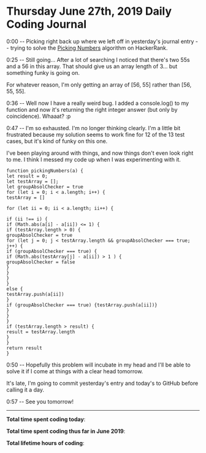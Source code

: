 # Thursday June 27th, 2019 Daily Coding Journal

0:00 -- Picking right back up where we left off in yesterday's journal entry -- trying to solve the [Picking Numbers](https://www.hackerrank.com/challenges/picking-numbers/problem) algorithm on HackerRank.

0:25 -- Still going... After a lot of searching I noticed that there's two 55s and a 56 in this array. That should give us an array length of 3... but something funky is going on.

For whatever reason, I'm only getting an array of [56, 55] rather than [56, 55, 55].

0:36 -- Well now I have a really weird bug. I added a console.log() to my function and now it's returning the right integer answer (but only by coincidence). Whaaat? :p

0:47 -- I'm so exhausted. I'm no longer thinking clearly. I'm a little bit frustrated because my solution seems to work fine for 12 of the 13 test cases, but it's kind of funky on this one.

I've been playing around with things, and now things don't even look right to me. I think I messed my code up when I was experimenting with it.
```
function pickingNumbers(a) {
let result = 0;
let testArray = [];
let groupAbsolChecker = true
for (let i = 0; i < a.length; i++) {
testArray = []

for (let ii = 0; ii < a.length; ii++) {

if (ii !== i) {
if (Math.abs(a[i] - a[ii]) <= 1) {
if (testArray.length > 0) {
groupAbsolChecker = true
for (let j = 0; j < testArray.length && groupAbsolChecker === true; j++) {
if (groupAbsolChecker === true) {
if (Math.abs(testArray[j] - a[ii]) > 1 ) {
groupAbsolChecker = false
}
}
}
}
else {
testArray.push(a[ii])
}
if (groupAbsolChecker === true) {testArray.push(a[ii])}
}
}
}
if (testArray.length > result) {
result = testArray.length
}
}
return result
}
```
0:50 -- Hopefully this problem will incubate in my head and I'll be able to solve it if I come at things with a clear head tomorrow.

It's late, I'm going to commit yesterday's entry and today's to GitHub before calling it a day.

0:57 -- See you tomorrow!
___
**Total time spent coding today**: 

**Total time spent coding thus far in June 2019**: 

**Total lifetime hours of coding**: 
